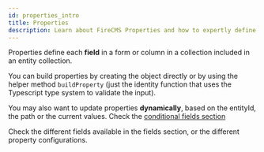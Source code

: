 ```yaml
---
id: properties_intro
title: Properties
description: Learn about FireCMS Properties and how to expertly define fields for forms and collection columns within your entity collections. Utilize the flexible `buildProperty` helper for TypeScript validation or create properties directly to fit your custom requirements. Discover dynamic property updates based on entity IDs, paths, or current values, ensuring your CMS fields adapt to your real-time data needs. Delve into conditional fields for tailored content management solutions, enhancing the functionality and user experience of your FireCMS setup. Whether dealing with text, numbers, or bespoke data types, master the art of property definition with FireCMS Properties.
---
```


Properties define each **field** in a form or column in a collection included in an
entity collection. 

You can build properties by creating the object directly or by
using the helper method `buildProperty` (just the identity function that uses
the Typescript type system to validate the input).

You may also want to update properties **dynamically**, based on the entityId, the
path or the current values. Check
the [conditional fields section](conditional_fields)

Check the different fields available in the fields section, or the
different property configurations.
